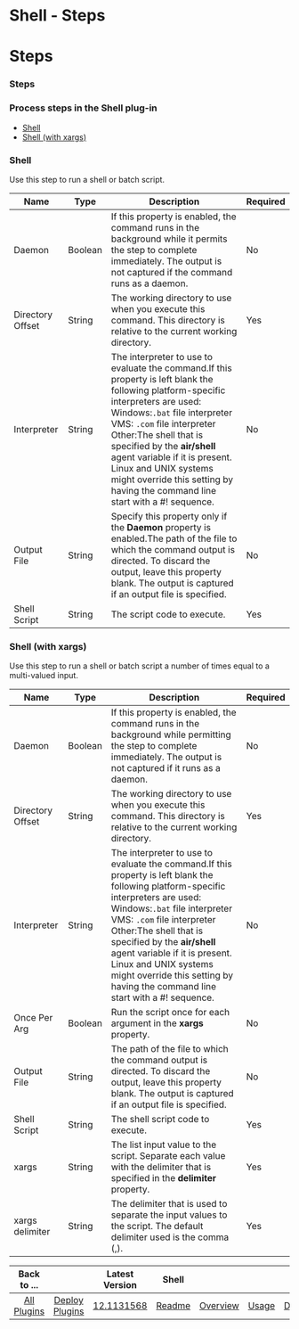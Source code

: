 
Shell - Steps
=============

# Steps



### Steps




 



### Process steps in the Shell plug-in


* [Shell](#shell)
* [Shell (with xargs)](#shell_(with_xargs))




### Shell


Use this step to run a shell or batch script.




| Name | Type | Description | Required |
| --- | --- | --- | --- |
| Daemon | Boolean | If this property is enabled, the command runs in the background while it permits the step to complete immediately. The output is not captured if the command runs as a daemon. | No |
| Directory Offset | String | The working directory to use when you execute this command. This directory is relative to the current working directory. | Yes |
| Interpreter | String | The interpreter to use to evaluate the command.If this property is left blank the following platform-specific interpreters are used: Windows:`.bat` file interpreter VMS: `.com` file interpreter Other:The shell that is specified by the **air/shell** agent variable if it is present. Linux and UNIX systems might override this setting by having the command line start with a #! sequence. | No |
| Output File | String | Specify this property only if the **Daemon** property is enabled.The path of the file to which the command output is directed. To discard the output, leave this property blank. The output is captured if an output file is specified. | No |
| Shell Script | String | The script code to execute. | Yes |


### Shell (with xargs)


Use this step to run a shell or batch script a number of times equal to a multi-valued input.




| Name | Type | Description | Required |
| --- | --- | --- | --- |
| Daemon | Boolean | If this property is enabled, the command runs in the background while permitting the step to complete immediately. The output is not captured if it runs as a daemon. | No |
| Directory Offset | String | The working directory to use when you execute this command. This directory is relative to the current working directory. | Yes |
| Interpreter | String | The interpreter to use to evaluate the command.If this property is left blank the following platform-specific interpreters are used: Windows:`.bat` file interpreter VMS: `.com` file interpreter Other:The shell that is specified by the **air/shell** agent variable if it is present. Linux and UNIX systems might override this setting by having the command line start with a #! sequence. | No |
| Once Per Arg | Boolean | Run the script once for each argument in the **xargs** property. | No |
| Output File | String | The path of the file to which the command output is directed. To discard the output, leave this property blank. The output is captured if an output file is specified. | No |
| Shell Script | String | The shell script code to execute. | Yes |
| xargs | String | The list input value to the script. Separate each value with the delimiter that is specified in the **delimiter** property. | Yes |
| xargs delimiter | String | The delimiter that is used to separate the input values to the script. The default delimiter used is the comma (,). | Yes |





|Back to ...||Latest Version|Shell ||||
| :---: | :---: | :---: | :---: | :---: | :---: | :---: |
|[All Plugins](../../index.md)|[Deploy Plugins](../README.md)|[12.1131568]()|[Readme](README.md)|[Overview](overview.md)|[Usage](usage.md)|[Downloads](downloads.md)|

